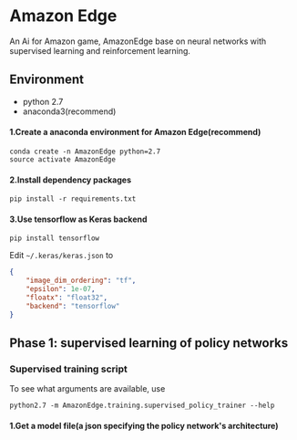# Amazon Edge

An Ai for Amazon game, AmazonEdge base on neural networks with supervised learning and reinforcement learning.

## Environment
* python 2.7
* anaconda3(recommend)

#### 1.Create a anaconda environment for Amazon Edge(recommend)
```shell
conda create -n AmazonEdge python=2.7
source activate AmazonEdge
```
#### 2.Install dependency packages
```shell
pip install -r requirements.txt
```
#### 3.Use tensorflow as Keras backend
```shell
pip install tensorflow
```
Edit `~/.keras/keras.json` to
```json
{
    "image_dim_ordering": "tf", 
    "epsilon": 1e-07, 
    "floatx": "float32", 
    "backend": "tensorflow"
}
```
## Phase 1: supervised learning of policy networks

### Supervised training script

To see what arguments are available, use

```shell
python2.7 -m AmazonEdge.training.supervised_policy_trainer --help
```

#### 1.Get a model file(a json specifying the policy network's architecture)


